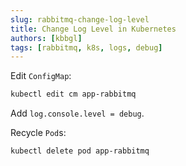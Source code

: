 ```yaml
---
slug: rabbitmq-change-log-level
title: Change Log Level in Kubernetes
authors: [kbbgl]
tags: [rabbitmq, k8s, logs, debug]
---
```


Edit `ConfigMap`:

```bash
kubectl edit cm app-rabbitmq
```

Add
`log.console.level = debug`.

Recycle `Pod`s:

```bash
kubectl delete pod app-rabbitmq
```
